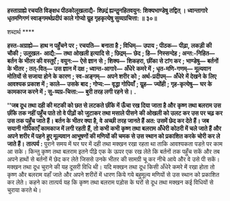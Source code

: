 **हस्ताग्राह्ये रचयति विङ्क्षध पीठकोलूखलाद्यै-** **श्छिद्रं ह्यन्तॢनहितवयुन: शिक्यभाण्डेषु तद्वित् ।** **ध्वान्तागारे धृतमणिगणं स्वाङ्गमर्थप्रदीपं** **काले गोप्यो यॢह गृहकृत्येषु सुव्यग्रचित्ता: ॥ ३०॥** 

शब्दार्थ **** 

**हस्त-अग्राह्ये—** **हाथ न पहुँचने पर** **; रचयति—** **बनाता है** **; विधिम्—** **उपाय** **; पीठक—** **पीढ़ा, लकड़ी की चौकी** **; उलूखल-** **आद्यै:—** **तथा ओखली इत्यादि से** **; छिद्रम्—** **छेद** **; हि—** **निस्सन्देह** **; अन्त:-निहित—** **बर्तन के भीतर की वस्तुएँ** **; वयुन:—** **ऐसे ज्ञान** **से** **; शिक्य—** **शिकहरा, छींका से टांग कर** **; भाण्डेषु—** **बर्तनों के भीतर** **; तत्-वित्—** **उस ज्ञान में दक्ष** **; ध्वान्त-आगारे—** **अँधेरे** **कमरे में** **; धृत-मणि-गणम्—** **मूल्यवान मोतियों से सजाया होने के कारण** **; स्व-अङ्गम्—** **अपने शरीर को** **; अर्थ-प्रदीपम्—** **अँधेरे** **में देखने के लिए आवश्यक प्रकाश में** **; काले—** **उसके बाद** **; गोप्य:—** **वृद्धा गोपियाँ** **; यॢह—** **ज्योंही** **; गृह-कृत्येषु—** **घर के** **कामकाज करने में** **; सु-व्यग्र-चित्ता:—** **बुरी तरह लगी रहने से।** **.** 

**''जब दूध तथा दही की मटकी को छत से लटकते छींके में ऊँचा रख दिया जाता है और** **कृष्ण तथा बलराम उस छींके तक नहीं पहुँच पाते तो वे पीढ़ों को जुटाकर तथा मसाले पीसने** **की ओखली को उलट कर उस पर चढ़ कर उस तक पहुँच जाते हैं। बर्तन के भीतर क्या है, वे** **अच्छी तरह जानते हैं अत: उसमें छेद कर देते हैं। जब सयानी गोपिकाएँ कामकाज में लगी रहती** **हैं, तो कभी कभी कृष्ण तथा बलराम अँधेरी कोठरी में चले जाते हैं और अपने शरीर में पहने** **हुए मूल्यवान आभूषणों की मणियों की चमक से उस स्थान को प्रकाशित करके चोरी कर ले** **जाते हैं।** **तात्पर्य :** पुराने समय में घर घर में दही तथा मक्खन रखा रहता था ताकि आवश्यकता पडऩे पर काम आ सके। किन्तु कृष्ण तथा बलराम इतने पीढ़े एक के ऊपर एक रख लेते कि बर्तनों तक पहुँच सकें और तब अपने हाथों से बर्तनों में छेद कर लेते जिससे उनके भीतर की सामग्री चू कर नीचे आये और वे उसे पी सकें। मक्खन तथा दूध चुराने की यह दूसरी विधि थी। यदि मक्खन तथा दूध किसी अँधेरे कमरे में रखा होता तो कृष्ण और बलराम वहाँ जाते और अपने शरीरों में धारण किये गये बहुमूल्य मणियों से उस स्थान को प्रकाशित कर लेते। कहने का तात्पर्य यह कि कृष्ण तथा बलराम पड़ोस के घरों से दूध तथा मक्खन कई विधियों से चुराया करते थे।  